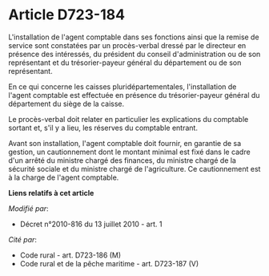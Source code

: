 # Article D723-184

L'installation de l'agent comptable dans ses fonctions ainsi que la remise de service sont constatées par un procès-verbal
dressé par le directeur en présence des intéressés, du président du conseil d'administration ou de son représentant
et du trésorier-payeur général du département ou de son représentant. 

En ce qui concerne les caisses pluridépartementales, l'installation de l'agent comptable est effectuée en présence du
trésorier-payeur général du département du siège de la caisse. 

Le procès-verbal doit relater en particulier les explications du comptable sortant et, s'il y a lieu, les réserves du
comptable entrant. 

Avant son installation, l'agent comptable doit fournir, en garantie de sa gestion, un cautionnement dont le montant minimal
est fixé dans le cadre d'un arrêté du ministre chargé des finances, du ministre chargé de la sécurité sociale et du ministre
chargé de l'agriculture. Ce cautionnement est à la charge de l'agent comptable.

**Liens relatifs à cet article**

_Modifié par_:

  - Décret n°2010-816 du 13 juillet 2010 - art. 1

_Cité par_:

  - Code rural - art. D723-186 (M)
  - Code rural et de la pêche maritime - art. D723-187 (V)
